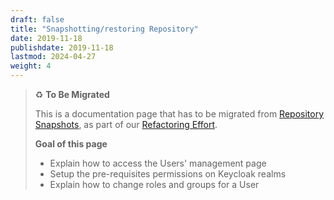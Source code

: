 ```yaml
---
draft: false
title: "Snapshotting/restoring Repository"
date: 2019-11-18
publishdate: 2019-11-18
lastmod: 2024-04-27
weight: 4
---
```


> ♻️ **To Be Migrated**
>
> This is a documentation page that has to be migrated from [Repository Snapshots](../../../archive/administrating/snapshots), as part of our [Refactoring Effort](https://github.com/microcks/microcks.io/issues/81).
> 
> **Goal of this page**
> * Explain how to access the Users' management page
> * Setup the pre-requisites permissions on Keycloak realms
> * Explain how to change roles and groups for a User
